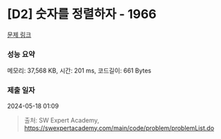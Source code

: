 # [D2] 숫자를 정렬하자 - 1966 

[문제 링크](https://swexpertacademy.com/main/code/problem/problemDetail.do?contestProbId=AV5PrmyKAWEDFAUq) 

### 성능 요약

메모리: 37,568 KB, 시간: 201 ms, 코드길이: 661 Bytes

### 제출 일자

2024-05-18 01:09



> 출처: SW Expert Academy, https://swexpertacademy.com/main/code/problem/problemList.do